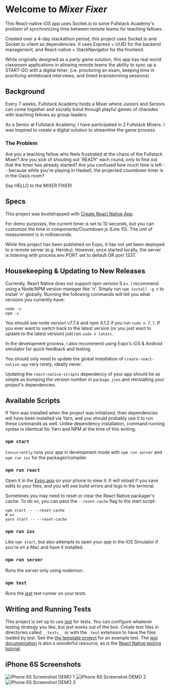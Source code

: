 # Welcome to _Mixer Fixer_

This React-native iOS app uses Socket.io to solve Fullstack Academy's problem of synchronizing time between remote teams for teaching fellows.

Created over a 4-day stackathon period, this project uses Socket.io and Socket.io-client as dependencies.  It uses Express + UUID for the backend management, and React-native + StackNavigator for the frontend.

While originally designed as a party game solution, this app has real world classroom applications in allowing remote teams the ability to sync up a START-GO with a digital timer. (i.e. proctoring an exam, keeping time in practicing whiteboard interviews, and timed brainstorming sessions)

## Background

Every 7 weeks, Fullstack Academy holds a Mixer where Juniors and Seniors can come together and socially bond through playful games of charades with teaching fellows as group leaders.

As a Senior at Fullstack Academy, I have participated in 2 Fullstack Mixers.  I was inspired to create a digital solution to streamline the game process.

### The Problem

Are you a teaching fellow who feels frustrated at the chaos of the Fullstack Mixer?  Are you sick of shouting out 'READY' each round, only to find out that the timer has already started?  Are you confused how much time is left -- because while you're playing in Haskell, the projected countdown timer is in the Oasis room?

Say HELLO to the MIXER FIXER!

## Specs

This project was bootstrapped with [Create React Native App](https://github.com/react-community/create-react-native-app).

For demo purposes, the current timer is set to 10 seconds, but you can customize the time in components/Countdown.js (Line 10).  The unit of measurement is in milliseconds.

While this project has been published on Expo, it has not yet been deployed to a remote server (e.g. Heroku).  However, once started locally, the server is listening with process.env.PORT set to default OR port 1337.

## Housekeeping & Updating to New Releases

Currently, React Native does not support npm version 5.x+.
I recommend using a Node/NPM version manager like 'n'.
Simply run `npm install -g n` to install 'n' globally.
Running the following commands will tell you what versions you currently have:
```
node -v
npm -v
```
You should see node version v7.7.4 and npm 4.1.2 if you run `sudo n 7.7`.
If you ever want to switch back to the latest version (or you just want to update to the latest version) just run `sudo n latest`.

In the development process, I also recommend using Expo's iOS & Android simulator for quick feedback and testing.

You should only need to update the global installation of `create-react-native-app` very rarely, ideally never.

Updating the `react-native-scripts` dependency of your app should be as simple as bumping the version number in `package.json` and reinstalling your project's dependencies.

## Available Scripts

If Yarn was installed when the project was initialized, then dependencies will have been installed via Yarn, and you should probably use it to run these commands as well. Unlike dependency installation, command running syntax is identical for Yarn and NPM at the time of this writing.

### `npm start`

`Concurrently` runs your app in development mode with `npm run server` and `npm run ios` for the packager/compiler.

### `npm run react`

Open it in the [Expo app](https://expo.io) on your phone to view it. It will reload if you save edits to your files, and you will see build errors and logs in the terminal.

Sometimes you may need to reset or clear the React Native packager's cache. To do so, you can pass the `--reset-cache` flag to the start script:

```
npm start -- --reset-cache
# or
yarn start -- --reset-cache
```

### `npm run ios`

Like `npm start`, but also attempts to open your app in the iOS Simulator if you're on a Mac and have it installed.

### `npm run server`

Runs the server only using nodemon.

### `npm test`

Runs the [jest](https://github.com/facebook/jest) test runner on your tests.

## Writing and Running Tests

This project is set up to use [jest](https://facebook.github.io/jest/) for tests. You can configure whatever testing strategy you like, but jest works out of the box. Create test files in directories called `__tests__` or with the `.test` extension to have the files loaded by jest. See the [the template project](https://github.com/react-community/create-react-native-app/blob/master/react-native-scripts/template/App.test.js) for an example test. The [jest documentation](https://facebook.github.io/jest/docs/en/getting-started.html) is also a wonderful resource, as is the [React Native testing tutorial](https://facebook.github.io/jest/docs/en/tutorial-react-native.html).

## iPhone 6S Screenshots

![iPhone 6S Screenshot DEMO 1](assets/demo1.png)
![iPhone 6S Screenshot DEMO 2](assets/demo2.png)
![iPhone 6S Screenshot DEMO 3](assets/demo3.png)

